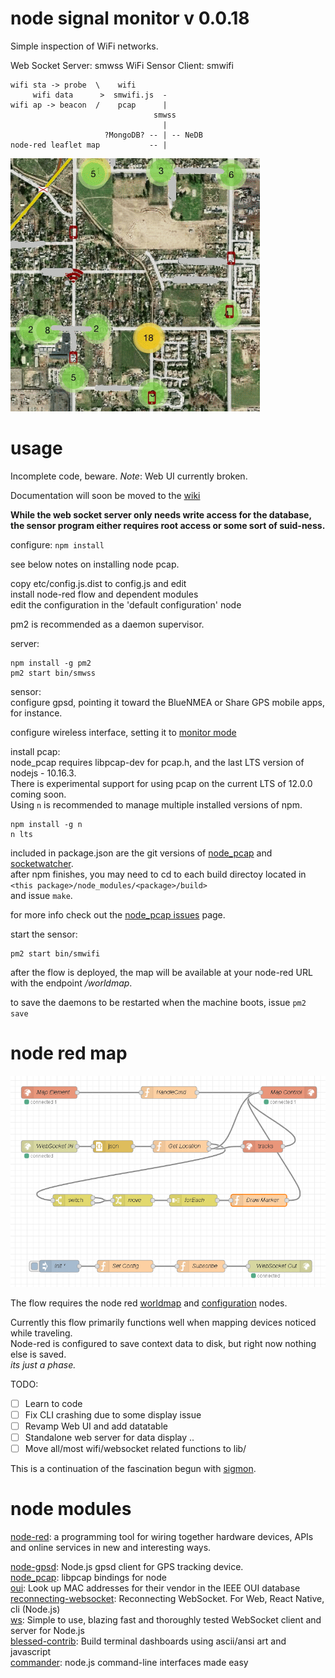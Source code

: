 # node signal monitor v 0.0.18

Simple inspection of WiFi networks.

Web Socket Server: smwss
WiFi Sensor Client: smwifi


```text
wifi sta -> probe  \    wifi
     wifi data      >  smwifi.js  -
wifi ap -> beacon  /    pcap      |
                                smwss
                                  |
                     ?MongoDB? -- | -- NeDB
node-red leaflet map           -- |
```

![wifi map](doc/wifimap.png)

# usage

Incomplete code, beware. *Note*: Web UI currently broken.

Documentation will soon be moved to the [wiki](wiki/)

__While the web socket server only needs write access for the database,  
the sensor program either requires root access or some sort of suid-ness.__


configure: `npm install`

see below notes on installing node pcap.

copy etc/config.js.dist to config.js and edit  
install node-red flow and dependent modules  
edit the configuration in the 'default configuration' node  

pm2 is recommended as a daemon supervisor.  

server:

```text
npm install -g pm2
pm2 start bin/smwss
```

sensor:  
configure gpsd, pointing it toward the BlueNMEA or Share GPS mobile apps, for instance.  

configure wireless interface, setting it to [monitor mode](https://wiki.wireshark.org/CaptureSetup/WLAN#Turning_on_monitor_mode)


install pcap:  
node_pcap requires libpcap-dev for pcap.h, and the last LTS version of nodejs - 10.16.3.  
There is experimental support for using pcap on the current LTS of 12.0.0 coming soon.  
Using `n` is recommended to manage multiple installed versions of npm.  

```text
npm install -g n
n lts
```

included in package.json are the git versions of [node_pcap](https://github.com/node-pcap/node_pcap) and [socketwatcher](https://github.com/bytzdev/node-socketwatcher).  
after npm finishes, you may need to cd to each build directoy located in `<this package>/node_modules/<package>/build>`  
and issue `make`.  

for more info check out the [node_pcap issues](https://github.com/node-pcap/node_pcap/issues) page.  

start the sensor:

```text
pm2 start bin/smwifi
```

after the flow is deployed, the map will be available at your node-red URL with the endpoint */worldmap*.  


to save the daemons to be restarted when the machine boots, issue ```pm2 save```

# node red map

![wifi map](doc/sigmonmap-flow.png)

The flow requires the node red [worldmap](https://www.npmjs.com/package/node-red-contrib-web-worldmap)
and [configuration](https://www.npmjs.com/package/node-red-contrib-config) nodes.  

Currently this flow primarily functions well when mapping devices noticed while traveling.  
Node-red is configured to save context data to disk, but right now nothing else is saved.  
_its just a phase._   



TODO:
- [ ] Learn to code
- [ ] Fix CLI crashing due to some display issue
- [ ] Revamp Web UI and add datatable
- [ ] Standalone web server for data display ..
- [ ] Move all/most wifi/websocket related functions to lib/

This is a continuation of the fascination begun with [sigmon](https://github.com/terbo/sigmon).


# node modules
[node-red](https://github.com/node-red/node-red): a programming tool for wiring together hardware devices, APIs and online services in new and interesting ways. 

[node-gpsd](https://github.com/eelcocramer/node-gpsd): Node.js gpsd client for GPS tracking device.  
[node_pcap](https://github.com/node-pcap/node_pcap): libpcap bindings for node  
[oui](https://github.com/silverwind/oui): Look up MAC addresses for their vendor in the IEEE OUI database  
[reconnecting-websocket](https://github.com/pladaria/reconnecting-websocket): Reconnecting WebSocket. For Web, React Native, cli (Node.js)  
[ws](https://github.com/websockets/ws): Simple to use, blazing fast and thoroughly tested WebSocket client and server for Node.js  
[blessed-contrib](https://github.com/yaronn/blessed-contrib/): Build terminal dashboards using ascii/ansi art and javascript  
[commander](https://github.com/tj/commander.js/): node.js command-line interfaces made easy  



